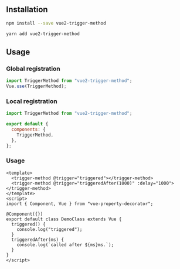 ## Installation

```sh
npm install --save vue2-trigger-method
```

```sh
yarn add vue2-trigger-method
```

## Usage

### Global registration

```js
import TriggerMethod from "vue2-trigger-method";
Vue.use(TriggerMethod);
```

### Local registration

```js
import TriggerMethod from "vue2-trigger-method";

export default {
  components: {
    TriggerMethod,
  },
};
```

### Usage

```vue
<template>
  <trigger-method @trigger="triggered"></trigger-method>
  <trigger-method @trigger="triggeredAfter(1000)" :delay="1000"></trigger-method>
</template>
<script>
import { Component, Vue } from "vue-property-decorator";

@Component({})
export default class DemoClass extends Vue {
  triggered() {
    console.log("triggered");
  }
  triggeredAfter(ms) {
    console.log(`called after ${ms}ms.`);
  }
}
</script>
```
